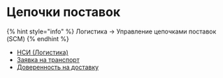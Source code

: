 # Цепочки поставок

{% hint style="info" %}
Логистика → Управление цепочками поставок (SCM)
{% endhint %}

* [НСИ (Логистика)](nsi-logistika.md)
* [Заявка на транспорт](zayavka-na-transport.md)
* [Доверенность на доставку](doverennost-na-dostavku.md)
